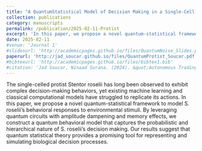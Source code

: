 ```yaml
---
title: "A QuantumStatistical Model of Decision Making in a Single-Cell Eukaryote"
collection: publications
category: manuscripts
permalink: /publication/2025-02-11-Protist
excerpt: 'In this paper, we propose a novel quantum-statistical framework to model S. roselii’s behavioral responses to environmental stimuli. By leveraging quantum circuits with amplitude dampening and memory effects, we construct a quantum behavioral model that captures the probabilistic and hierarchical nature of S. roselii’s decision making. '
date: 2025-02-11
#venue: 'Journal 1'
#slidesurl: 'http://academicpages.github.io/files/QuantumNoise_Slides.pdf'
paperurl: 'http://jad_soucar.github.io/files/QuantumProtist_Soucar.pdf'
#bibtexurl: 'http://academicpages.github.io/files/bibtex1.bib'
#citation: 'Jad Soucar, Ninaad Surana. (2024). &quot;Autonomous Trading Using Deep Q Learning &quote;'
---
```


 The single-celled protist Stentor roselii has long been observed to exhibit complex decision-making behaviors, yet existing machine learning and classical computational models have struggled to replicate its actions. In this paper, we propose a novel quantum-statistical framework to model S. roselii’s behavioral responses to environmental stimuli. By leveraging
 quantum circuits with amplitude dampening and memory effects, we construct a quantum behavioral model that captures the probabilistic and hierarchical nature of S. roselii’s decision making. Our results suggest that quantum statistical theory provides a promising tool for representing and simulating biological decision processes.